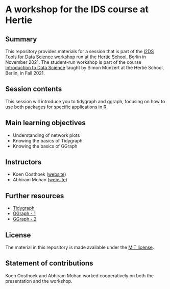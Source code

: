 
# A workshop for the IDS course at Hertie
## Summary

This repository provides materials for a session that is part of the [I2DS Tools for Data Science workshop](https://github.com/intro-to-data-science-21-workshop) run at the [Hertie School](https://www.hertie-school.org/en/), Berlin in November 2021. The student-run workshop is part of the course [Introduction to Data Science](https://github.com/intro-to-data-science-21) taught by Simon Munzert at the Hertie School, Berlin, in Fall 2021.

## Session contents
This session will introduce you to tidygraph and ggraph, focusing on how to use both packages for specific applications in R.

## Main learning objectives
- Understanding of network plots
- Knowing the basics of Tidygraph
- Knowing the basics of GGraph

## Instructors
- Koen Oosthoek ([website](https://github.com/koenoosthoek))
- Abhiram Mohan ([website](https://github.com/Abhilearns2code)) 

## Further resources
- [Tidygraph](https://tidygraph.data-imaginist.com)
- [GGraph - 1](https://rviews.rstudio.com/2019/03/06/intro-to-graph-analysis/)
- [GGraph - 2](https://ggraph.data-imaginist.com)

## License
The material in this repository is made available under the [MIT license](http://opensource.org/licenses/mit-license.php).

## Statement of contributions
Koen Oosthoek and Abhiram Mohan worked cooperatively on both the presentation and the workshop. 

